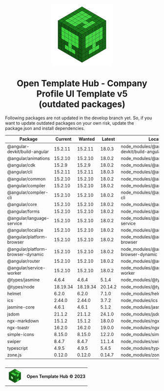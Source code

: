 <p align="center">
  <a href="https://opentemplatehub.com">
    <img src="https://raw.githubusercontent.com/open-template-hub/open-template-hub.github.io/master/assets/logo/ui/web-ui-logo.png" alt="Logo" width=200>
  </a>
</p>


<h1 align="center">
Open Template Hub - Company Profile UI Template v5
  <br/>
(outdated packages)
</h1>

Following packages are not updated in the develop branch yet. So, if you want to update outdated packages on your own risk, update the package.json and install dependencies.

| Package | Current | Wanted | Latest | Location |
| --- | --- | --- | --- | --- |
| @angular-devkit/build-angular | 15.2.11 | 15.2.11 | 18.0.3 | node_modules/@angular-devkit/build-angular |
| @angular/animations | 15.2.10 | 15.2.10 | 18.0.2 | node_modules/@angular/animations |
| @angular/cdk | 15.2.9 | 15.2.9 | 18.0.2 | node_modules/@angular/cdk |
| @angular/cli | 15.2.11 | 15.2.11 | 18.0.3 | node_modules/@angular/cli |
| @angular/common | 15.2.10 | 15.2.10 | 18.0.2 | node_modules/@angular/common |
| @angular/compiler | 15.2.10 | 15.2.10 | 18.0.2 | node_modules/@angular/compiler |
| @angular/compiler-cli | 15.2.10 | 15.2.10 | 18.0.2 | node_modules/@angular/compiler-cli |
| @angular/core | 15.2.10 | 15.2.10 | 18.0.2 | node_modules/@angular/core |
| @angular/forms | 15.2.10 | 15.2.10 | 18.0.2 | node_modules/@angular/forms |
| @angular/language-service | 15.2.10 | 15.2.10 | 18.0.2 | node_modules/@angular/language-service |
| @angular/localize | 15.2.10 | 15.2.10 | 18.0.2 | node_modules/@angular/localize |
| @angular/platform-browser | 15.2.10 | 15.2.10 | 18.0.2 | node_modules/@angular/platform-browser |
| @angular/platform-browser-dynamic | 15.2.10 | 15.2.10 | 18.0.2 | node_modules/@angular/platform-browser-dynamic |
| @angular/router | 15.2.10 | 15.2.10 | 18.0.2 | node_modules/@angular/router |
| @angular/service-worker | 15.2.10 | 15.2.10 | 18.0.2 | node_modules/@angular/service-worker |
| @types/jasmine | 4.6.4 | 4.6.4 | 5.1.4 | node_modules/@types/jasmine |
| @types/node | 18.19.34 | 18.19.34 | 20.14.2 | node_modules/@types/node |
| helmet | 6.2.0 | 6.2.0 | 7.1.0 | node_modules/helmet |
| ics | 2.44.0 | 2.44.0 | 3.7.2 | node_modules/ics |
| jasmine-core | 4.6.1 | 4.6.1 | 5.1.2 | node_modules/jasmine-core |
| jsdom | 21.1.2 | 21.1.2 | 24.1.0 | node_modules/jsdom |
| ngx-markdown | 15.1.2 | 15.1.2 | 18.0.0 | node_modules/ngx-markdown |
| ngx-toastr | 16.2.0 | 16.2.0 | 19.0.0 | node_modules/ngx-toastr |
| simple-icons | 8.15.0 | 8.15.0 | 12.2.0 | node_modules/simple-icons |
| swiper | 8.4.7 | 8.4.7 | 11.1.4 | node_modules/swiper |
| typescript | 4.9.5 | 4.9.5 | 5.4.5 | node_modules/typescript |
| zone.js | 0.12.0 | 0.12.0 | 0.14.7 | node_modules/zone.js |

<table align="right"><tr><td><a href="https://opentemplatehub.com"><img src="https://raw.githubusercontent.com/open-template-hub/open-template-hub.github.io/master/assets/logo/brand-logo.png" width="50px" alt="oth"/></a></td><td><b>Open Template Hub © 2023</b></td></tr></table>

